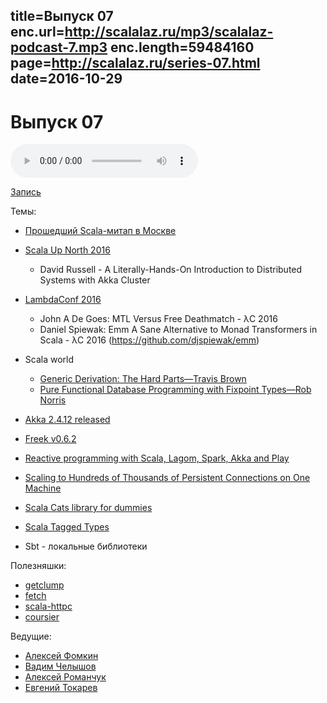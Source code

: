 title=Выпуск 07
enc.url=http://scalalaz.ru/mp3/scalalaz-podcast-7.mp3
enc.length=59484160
page=http://scalalaz.ru/series-07.html
date=2016-10-29
----
# Выпуск 07

<audio controls="" class="audio-panel">
    <source src="http://scalalaz.ru/mp3/scalalaz-podcast-7.mp3" type="audio/mpeg">
</audio>

[Запись](http://scalalaz.ru/mp3/scalalaz-podcast-7.mp3)

Темы:

- [Прошедший Scala-митап в Москве](https://www.youtube.com/watch?v=DKZp269NxfE)
- [Scala Up North 2016](https://www.youtube.com/playlist?list=PL-ziwLLJ3XaLspsk9o7gQJB5oZtqS43Qu)
    - David Russell - A Literally-Hands-On Introduction to Distributed Systems with Akka Cluster
- [LambdaConf 2016](https://www.youtube.com/channel/UCEtohQeDqMSebi2yvLMUItg/videos?sort=dd&flow=list&live_view=500&view=0 )
    - John A De Goes: MTL Versus Free Deathmatch - λC 2016
    - Daniel Spiewak: Emm A Sane Alternative to Monad Transformers in Scala - λC 2016 (https://github.com/djspiewak/emm)

- Scala world
    - [Generic Derivation: The Hard Parts—Travis Brown](https://www.youtube.com/watch?v=80h3hZidSeE)
    - [Pure Functional Database Programming with Fixpoint Types—Rob Norris](https://www.youtube.com/watch?v=7xSfLPD6tiQ)

- [Akka 2.4.12 released](http://akka.io/news/2016/10/28/akka-2.4.12-released.html)
- [Freek v0.6.2](https://github.com/ProjectSeptemberInc/freek)
- [Reactive programming with Scala, Lagom, Spark, Akka and Play](https://jaxenter.com/jax-magazine-october-2016-reactive-programming-with-scala-lagom-spark-akka-and-play-129787.html)
- [Scaling to Hundreds of Thousands of Persistent Connections on One Machine](https://engineering.linkedin.com/blog/2016/10/instant-messaging-at-linkedin--scaling-to-hundreds-of-thousands-)
- [Scala Cats library for dummies](http://bit.ly/2kLREev)
- [Scala Tagged Types](http://www.vlachjosef.com/tagged-types-introduction/)
- Sbt - локальные библиотеки


Полезняшки:

- [getclump](http://getclump.io/)
- [fetch](http://47deg.github.io/fetch/)
- [scala-httpc](https://github.com/amrhassan/scala-httpc)
- [coursier](https://github.com/alexarchambault/coursier)

Ведущие:

- [Алексей Фомкин](http://github.com/fomkin)
- [Вадим Челышов](http://github.com/dos65)
- [Алексей Романчук](http://github.com/13h3r)
- [Евгений Токарев](http://github.com/strobe)
